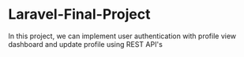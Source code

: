 # Laravel-Final-Project
In this project, we can implement user authentication with profile view dashboard and update profile using REST API's
